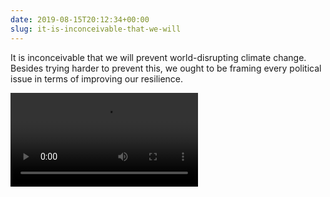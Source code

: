 ```yaml
---
date: 2019-08-15T20:12:34+00:00
slug: it-is-inconceivable-that-we-will
---
```

It is inconceivable that we will prevent world-disrupting climate change. Besides trying harder to prevent this, we ought to be framing every political issue in terms of improving our resilience.

![](https://hans.gerwitz.com/media/2019-08/15-201232-image._d95c.mov)
